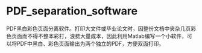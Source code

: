 # PDF_separation_software
PDF黑白彩色页面分离软件。打印大文件或毕业论文时，因整份文档中夹杂几页彩色页面而不得不整本彩打，浪费大量成本，因此利用Matlab编写一个小软件，可以将PDF中黑白、彩色页面输出为两个独立的PDF，方便双面打印。
